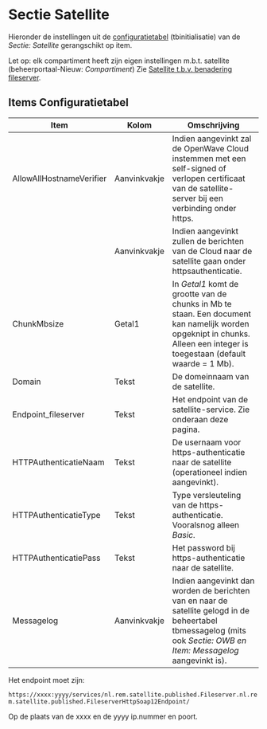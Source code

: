# Sectie Satellite

Hieronder de instellingen uit de [configuratietabel](/docs/instellen_inrichten/configuratie/README.md) (tbinitialisatie) van de _Sectie: Satellite_ gerangschikt op item.

Let op: elk compartiment heeft zijn eigen instellingen m.b.t. satellite (beheerportaal-Nieuw: _Compartiment_) Zie [Satellite t.b.v. benadering fileserver](/docs/instellen_inrichten/satellite_filesysteem.md).

## Items Configuratietabel

| Item                     | Kolom        | Omschrijving                                                               |
|--------------------------|--------------|----------------------------------------------------------------------------|
| AllowAllHostnameVerifier | Aanvinkvakje | Indien aangevinkt zal de OpenWave Cloud instemmen met een self-signed of verlopen certificaat van de satellite-server bij een verbinding onder https. |
|                          | Aanvinkvakje | Indien aangevinkt zullen de berichten van de Cloud naar de satellite gaan onder httpsauthenticatie. |
| ChunkMbsize              | Getal1       | In _Getal1_ komt de grootte van de chunks in Mb te staan. Een document kan namelijk worden opgeknipt in chunks. Alleen een integer is toegestaan (default waarde = 1 Mb). |
| Domain                   | Tekst        | De domeinnaam van de satellite.                                            |
| Endpoint_fileserver      | Tekst        | Het endpoint van de satellite-service. Zie onderaan deze pagina.           |
| HTTPAuthenticatieNaam    | Tekst        | De usernaam voor https-authenticatie naar de satellite (operationeel indien aangevinkt). |
| HTTPAuthenticatieType    | Tekst        | Type versleuteling van de https-authenticatie. Vooralsnog alleen _Basic_.  |
| HTTPAuthenticatiePass    | Tekst        | Het password bij https-authenticatie naar de satellite.                    |
| Messagelog               | Aanvinkvakje | Indien aangevinkt dan worden de berichten van en naar de satellite gelogd in de beheertabel tbmessagelog (mits ook _Sectie: OWB en Item: Messagelog_ aangevinkt is). |

Het endpoint moet zijn:

`https://xxxx:yyyy/services/nl.rem.satellite.published.Fileserver.nl.rem.satellite.published.FileserverHttpSoap12Endpoint/`

Op de plaats van de xxxx en de yyyy ip.nummer en poort.
